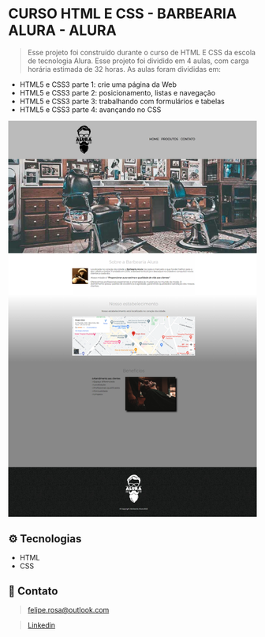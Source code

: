# CURSO HTML E CSS - BARBEARIA ALURA - ALURA

> Esse projeto foi construído durante o curso de HTML E CSS da escola de tecnologia Alura. Esse projeto foi dividido em 4 aulas, com carga horária estimada de 32 horas. As aulas foram divididas em:
- HTML5 e CSS3 parte 1: crie uma página da Web
- HTML5 e CSS3 parte 2: posicionamento, listas e navegação
- HTML5 e CSS3 parte 3: trabalhando com formulários e tabelas
- HTML5 e CSS3 parte 4: avançando no CSS

![preview](./.github/preview.png)

## ⚙️ Tecnologias 
- HTML
- CSS

## 🚀 Contato
> felipe.rosa@outlook.com

> [Linkedin](https://www.linkedin.com/in/ifeliperosa/)
